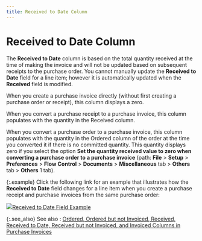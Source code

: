 ```yaml
---
title: Received to Date Column
---
```


# Received to Date Column


The **Received to Date** column  is based on the total quantity received at the time of making the invoice  and will not be updated based on subsequent receipts to the purchase order.  You cannot manually update the **Received 
 to Date** field for a line item; however it is automatically updated  when the **Received** field is modified.


When you create a purchase invoice directly (without first creating  a purchase order or receipt), this column displays a zero.


When you convert a purchase receipt to a purchase invoice, this column  populates with the quantity in the Received column.


When you convert a purchase order to a purchase invoice, this column  populates with the quantity in the Ordered column of the order at the  time you converted it if there is no committed quantity. This quantity  displays zero if you select the option **Set 
 the quantity received value to zero when converting a purchase order to 
 a purchase invoice** (path: **File**  > **Setup** > **Preferences**  > **Flow Control** > **Documents**  > **Miscellaneous** tab > **Others** tab > **Others**  1 tab).


{:.example}
Click the following link for an example that  illustrates how the **Received to Date**  field changes for a line item when you create a purchase receipt and purchase  invoices from the same purchase order:


![]({{site.pp_baseurl}}/img/lens.gif)[Received  to Date Field Example]({{site.pp_baseurl}}/misc/received_to_date_field_example_pi_pur.html)


{:.see_also}
See also
: [Ordered,  Ordered but not Invoiced, Received, Received to Date, Received but not  Invoiced, and Invoiced Columns in Purchase Invoices]({{site.pp_baseurl}}/misc/ordered_ord_not_inv_rec_rec_not_inv_inv_recd_on_inv_pur.html)
